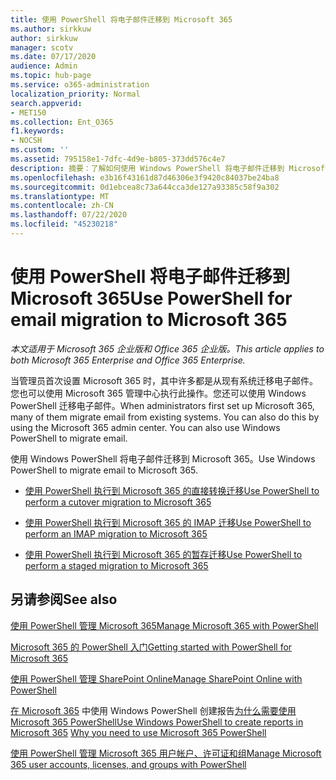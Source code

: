 ```yaml
---
title: 使用 PowerShell 将电子邮件迁移到 Microsoft 365
ms.author: sirkkuw
author: sirkkuw
manager: scotv
ms.date: 07/17/2020
audience: Admin
ms.topic: hub-page
ms.service: o365-administration
localization_priority: Normal
search.appverid:
- MET150
ms.collection: Ent_O365
f1.keywords:
- NOCSH
ms.custom: ''
ms.assetid: 795158e1-7dfc-4d9e-b805-373dd576c4e7
description: 摘要：了解如何使用 Windows PowerShell 将电子邮件迁移到 Microsoft 365。
ms.openlocfilehash: e3b16f43161d87d46306e3f9420c84037be24ba8
ms.sourcegitcommit: 0d1ebcea8c73a644cca3de127a93385c58f9a302
ms.translationtype: MT
ms.contentlocale: zh-CN
ms.lasthandoff: 07/22/2020
ms.locfileid: "45230218"
---
```

# <a name="use-powershell-for-email-migration-to-microsoft-365"></a><span data-ttu-id="421e6-103">使用 PowerShell 将电子邮件迁移到 Microsoft 365</span><span class="sxs-lookup"><span data-stu-id="421e6-103">Use PowerShell for email migration to Microsoft 365</span></span>

<span data-ttu-id="421e6-104">*本文适用于 Microsoft 365 企业版和 Office 365 企业版。*</span><span class="sxs-lookup"><span data-stu-id="421e6-104">*This article applies to both Microsoft 365 Enterprise and Office 365 Enterprise.*</span></span>

<span data-ttu-id="421e6-p101">当管理员首次设置 Microsoft 365 时，其中许多都是从现有系统迁移电子邮件。您也可以使用 Microsoft 365 管理中心执行此操作。您还可以使用 Windows PowerShell 迁移电子邮件。</span><span class="sxs-lookup"><span data-stu-id="421e6-p101">When administrators first set up Microsoft 365, many of them migrate email from existing systems. You can also do this by using the Microsoft 365 admin center. You can also use Windows PowerShell to migrate email.</span></span>
  
<span data-ttu-id="421e6-108">使用 Windows PowerShell 将电子邮件迁移到 Microsoft 365。</span><span class="sxs-lookup"><span data-stu-id="421e6-108">Use Windows PowerShell to migrate email to Microsoft 365.</span></span> 
  
- [<span data-ttu-id="421e6-109">使用 PowerShell 执行到 Microsoft 365 的直接转换迁移</span><span class="sxs-lookup"><span data-stu-id="421e6-109">Use PowerShell to perform a cutover migration to Microsoft 365</span></span>](use-powershell-to-perform-a-cutover-migration-to-office-365.md)
    
- [<span data-ttu-id="421e6-110">使用 PowerShell 执行到 Microsoft 365 的 IMAP 迁移</span><span class="sxs-lookup"><span data-stu-id="421e6-110">Use PowerShell to perform an IMAP migration to Microsoft 365</span></span>](use-powershell-to-perform-an-imap-migration-to-office-365.md)
    
- [<span data-ttu-id="421e6-111">使用 PowerShell 执行到 Microsoft 365 的暂存迁移</span><span class="sxs-lookup"><span data-stu-id="421e6-111">Use PowerShell to perform a staged migration to Microsoft 365</span></span>](use-powershell-to-perform-a-staged-migration-to-office-365.md)
    
## <a name="see-also"></a><span data-ttu-id="421e6-112">另请参阅</span><span class="sxs-lookup"><span data-stu-id="421e6-112">See also</span></span>

[<span data-ttu-id="421e6-113">使用 PowerShell 管理 Microsoft 365</span><span class="sxs-lookup"><span data-stu-id="421e6-113">Manage Microsoft 365 with PowerShell</span></span>](manage-office-365-with-office-365-powershell.md)
  
[<span data-ttu-id="421e6-114">Microsoft 365 的 PowerShell 入门</span><span class="sxs-lookup"><span data-stu-id="421e6-114">Getting started with PowerShell for Microsoft 365</span></span>](getting-started-with-office-365-powershell.md)
  
[<span data-ttu-id="421e6-115">使用 PowerShell 管理 SharePoint Online</span><span class="sxs-lookup"><span data-stu-id="421e6-115">Manage SharePoint Online with PowerShell</span></span>](manage-sharepoint-online-with-office-365-powershell.md)
  
<span data-ttu-id="421e6-116">[在 Microsoft 365](use-windows-powershell-to-create-reports-in-office-365.md) 
 中使用 Windows PowerShell 创建报告[为什么需要使用 Microsoft 365 PowerShell](why-you-need-to-use-office-365-powershell.md)</span><span class="sxs-lookup"><span data-stu-id="421e6-116">[Use Windows PowerShell to create reports in Microsoft 365](use-windows-powershell-to-create-reports-in-office-365.md)
[Why you need to use Microsoft 365 PowerShell](why-you-need-to-use-office-365-powershell.md)</span></span>
  
[<span data-ttu-id="421e6-117">使用 PowerShell 管理 Microsoft 365 用户帐户、许可证和组</span><span class="sxs-lookup"><span data-stu-id="421e6-117">Manage Microsoft 365 user accounts, licenses, and groups with PowerShell</span></span>](manage-user-accounts-and-licenses-with-office-365-powershell.md)

